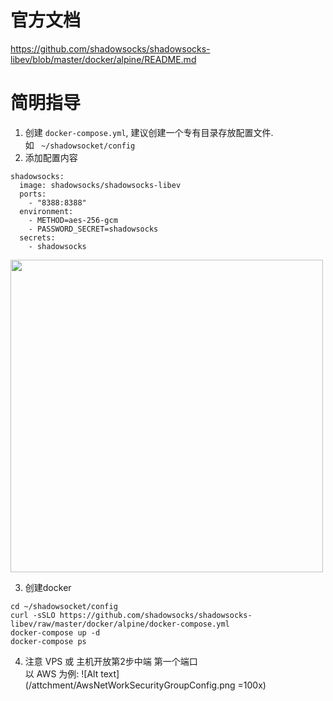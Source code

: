 # 官方文档

https://github.com/shadowsocks/shadowsocks-libev/blob/master/docker/alpine/README.md


# 简明指导
1. 创建 
```docker-compose.yml```, 建议创建一个专有目录存放配置文件.
 <br>如  ``` ~/shadowsocket/config```
2. 添加配置内容
```
shadowsocks:
  image: shadowsocks/shadowsocks-libev
  ports:
    - "8388:8388"
  environment:
    - METHOD=aes-256-gcm
    - PASSWORD_SECRET=shadowsocks
  secrets:
    - shadowsocks
```

<img src="/attchment/shadowsocks_config.png" width="500">

3. 创建docker
```
cd ~/shadowsocket/config
curl -sSLO https://github.com/shadowsocks/shadowsocks-libev/raw/master/docker/alpine/docker-compose.yml
docker-compose up -d
docker-compose ps
```

4. 注意 VPS 或 主机开放第2步中端 第一个端口<br>
以 AWS 为例:
![Alt text](/attchment/AwsNetWorkSecurityGroupConfig.png =100x)